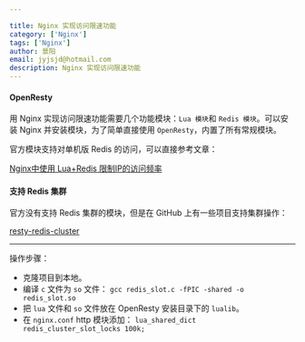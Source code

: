 ```yaml
---

title: Nginx 实现访问限速功能
category: ['Nginx']
tags: ['Nginx']
author: 景阳
email: jyjsjd@hotmail.com
description: Nginx 实现访问限速功能
---
```


#### OpenResty
用 Nginx 实现访问限速功能需要几个功能模块：`Lua 模块`和 `Redis 模块`。可以安装 Nginx 并安装模块，为了简单直接使用 `OpenResty`，内置了所有常规模块。

官方模块支持对单机版 Redis 的访问，可以直接参考文章：

[Nginx中使用 Lua+Redis 限制IP的访问频率](https://www.zifangsky.cn/1028.html)

#### 支持 Redis 集群
官方没有支持 Redis 集群的模块，但是在 GitHub 上有一些项目支持集群操作：

[resty-redis-cluster](https://github.com/steve0511/resty-redis-cluster)

----

操作步骤：
* 克隆项目到本地。
* 编译 `c` 文件为 `so` 文件：
`gcc redis_slot.c -fPIC -shared -o redis_slot.so`
* 把 `lua` 文件和 `so` 文件放在 OpenResty 安装目录下的 `lualib`。
* 在 `nginx.conf` http 模块添加：
`lua_shared_dict redis_cluster_slot_locks 100k;`
